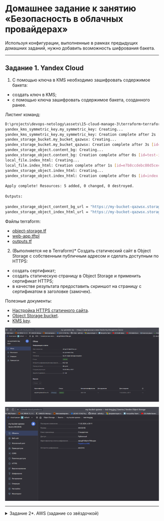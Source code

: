 # Домашнее задание к занятию «Безопасность в облачных провайдерах»  

Используя конфигурации, выполненные в рамках предыдущих домашних заданий, нужно добавить возможность шифрования бакета.

---
## Задание 1. Yandex Cloud   

1. С помощью ключа в KMS необходимо зашифровать содержимое бакета:

 - создать ключ в KMS;
 - с помощью ключа зашифровать содержимое бакета, созданного ранее.

Листинг команд:
```sh
D:\projects\devops-netology\assets\15-cloud-manage-3\terraform>terraform apply
yandex_kms_symmetric_key.my_symmetric_key: Creating...
yandex_kms_symmetric_key.my_symmetric_key: Creation complete after 2s [id=abjng61k8qhm706ucgta]
yandex_storage_bucket.my_bucket_qazwsx: Creating...
yandex_storage_bucket.my_bucket_qazwsx: Creation complete after 3s [id=my-bucket-qazwsx]
yandex_storage_object.content_bg: Creating...
yandex_storage_object.content_bg: Creation complete after 0s [id=test-img.jpg]
local_file.index_html: Creating...
local_file.index_html: Creation complete after 1s [id=e7b8ccdebc80d5cec518260c0a446256f56fec66]
yandex_storage_object.index_html: Creating...
yandex_storage_object.index_html: Creation complete after 0s [id=index.html]

Apply complete! Resources: 5 added, 0 changed, 0 destroyed.

Outputs:

yandex_storage_object_content_bg_url = "https://my-bucket-qazwsx.storage.yandexcloud.net/test-img.jpg"
yandex_storage_object_index_html_url = "https://my-bucket-qazwsx.storage.yandexcloud.net/index.html"
```

Файлы terraform:
- [object-storage.tf](/assets//15-cloud-manage-3/terraform/object-storage.tf)
- [web-app.tftpl](/assets//15-cloud-manage-3/terraform/web-app.tftpl)
- [outputs.tf](/assets//15-cloud-manage-3/terraform/outputs.tf)



2. (Выполняется не в Terraform)* Создать статический сайт в Object Storage c собственным публичным адресом и сделать доступным по HTTPS:

 - создать сертификат;
 - создать статическую страницу в Object Storage и применить сертификат HTTPS;
 - в качестве результата предоставить скриншот на страницу с сертификатом в заголовке (замочек).

Полезные документы:
- [Настройка HTTPS статичного сайта](https://cloud.yandex.ru/docs/storage/operations/hosting/certificate).
- [Object Storage bucket](https://registry.terraform.io/providers/yandex-cloud/yandex/latest/docs/resources/storage_bucket).
- [KMS key](https://registry.terraform.io/providers/yandex-cloud/yandex/latest/docs/resources/kms_symmetric_key).


![](/pic/15-cloud-manage-3-kms.png)

![](/pic/15-cloud-manage-3-object.png)

--- 

<details>
<summary>Задание 2*. AWS (задание со звёздочкой)</summary>


Это необязательное задание. Его выполнение не влияет на получение зачёта по домашней работе.

**Что нужно сделать**

1. С помощью роли IAM записать файлы ЕС2 в S3-бакет:
 - создать роль в IAM для возможности записи в S3 бакет;
 - применить роль к ЕС2-инстансу;
 - с помощью bootstrap-скрипта записать в бакет файл веб-страницы.
2. Организация шифрования содержимого S3-бакета:

 - используя конфигурации, выполненные в домашнем задании из предыдущего занятия, добавить к созданному ранее бакету S3 возможность шифрования Server-Side, используя общий ключ;
 - включить шифрование SSE-S3 бакету S3 для шифрования всех вновь добавляемых объектов в этот бакет.

3. *Создание сертификата SSL и применение его к ALB:

 - создать сертификат с подтверждением по email;
 - сделать запись в Route53 на собственный поддомен, указав адрес LB;
 - применить к HTTPS-запросам на LB созданный ранее сертификат.

Resource Terraform:

- [IAM Role](https://registry.terraform.io/providers/hashicorp/aws/latest/docs/resources/iam_role).
- [AWS KMS](https://registry.terraform.io/providers/hashicorp/aws/latest/docs/resources/kms_key).
- [S3 encrypt with KMS key](https://registry.terraform.io/providers/hashicorp/aws/latest/docs/resources/s3_bucket_object#encrypting-with-kms-key).

Пример bootstrap-скрипта:

```
#!/bin/bash
yum install httpd -y
service httpd start
chkconfig httpd on
cd /var/www/html
echo "<html><h1>My cool web-server</h1></html>" > index.html
aws s3 mb s3://mysuperbacketname2021
aws s3 cp index.html s3://mysuperbacketname2021
```
</details>

